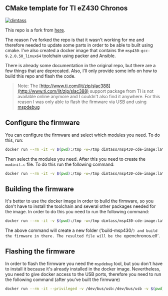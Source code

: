 CMake template for TI eZ430 Chronos
----

[![dimtass](https://circleci.com/gh/dimtass/openchronos-ng-elf.svg?style=svg)](https://circleci.com/gh/dimtass/openchronos-ng-elf)

This repo is a fork from [here](https://github.com/BenjaminSoelberg/openchronos-ng-elf).

The reason I've forked the repo is that it wasn't working for me and therefore needed to
update some parts in order to be able to built using cmake. I've also created a docker image
that contains the `msp430-gcc-9.2.0.50_linux64` toolchain using packer and Ansible.

There is already some documentation in the original repo, but there are a few things that
are deprecated. Also, I'll only provide some info on how to build this repo and flash the
code.

> Note: The [http://www.ti.com/lit/zip/slac388](http://www.ti.com/lit/zip/slac388) support
package from TI is not available online anymore and I couldn't also find it anywhere. For
this reason I was only able to flash the firmware via USB and using [mspdebug](https://github.com/dlbeer/mspdebug)

Configure the firmware
----

You can configure the firmware and select which modules you need. To do this, run:
```sh
docker run --rm -it -v $(pwd):/tmp -w=/tmp dimtass/msp430-cde-image:latest -c "python ./tools/config.py"
```

Then select the modules you need. After this you need to create the `modinit.c` file. To do
this run the following command:
```sh
docker run --rm -it -v $(pwd):/tmp -w=/tmp dimtass/msp430-cde-image:latest -c "python ./tools/make_modinit.py"
```

Building the firmware
----

It's better to use the docker image in order to build the firmware, so you don't have to
install the toolchain and several other packages needed for the image. In order to do this
you need to run the following command:

```sh
docker run --rm -it -v $(pwd):/tmp -w=/tmp dimtass/msp430-cde-image:latest -c ./build.sh
```

The above command will create a new folder ('build-msp430/`) and build the firmware in there.
The resulted file will be the `openchronos.elf`.

Flashing the firmware
----

In order to flash the firmware you need the `mspdebug` tool, but you don't have to install it
because it's already installed in the docker image. Nevertheless, you need to give docker access
to the USB ports, therefore you need to run the following command (after you've built the firmware)

```sh
docker run --rm -it --privileged -v /dev/bus/usb:/dev/bus/usb -v $(pwd):/tmp -w=/tmp dimtass/msp430-cde-image:latest -c ./flash.sh
```
